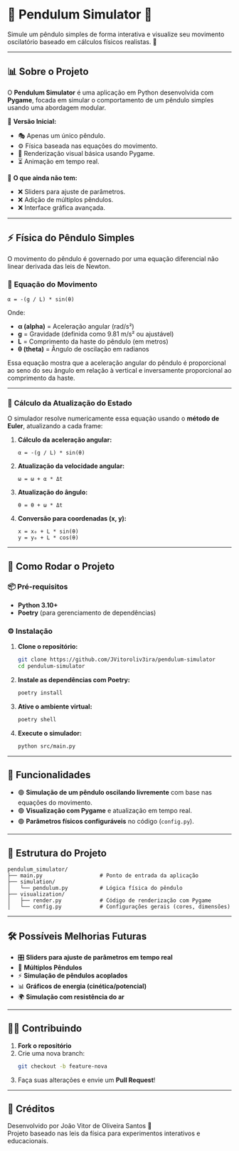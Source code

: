# 🎯 **Pendulum Simulator** 🌊

Simule um pêndulo simples de forma interativa e visualize seu movimento oscilatório baseado em cálculos físicos realistas. 🚀

---

## 📊 **Sobre o Projeto**

O **Pendulum Simulator** é uma aplicação em Python desenvolvida com **Pygame**, focada em simular o comportamento de um pêndulo simples usando uma abordagem modular.

📌 **Versão Inicial:**  
- 🎭 Apenas um único pêndulo.  
- ⚙️ Física baseada nas equações do movimento.  
- 🎨 Renderização visual básica usando Pygame.  
- ⏳ Animação em tempo real.  

🚧 **O que ainda não tem:**  
- ❌ Sliders para ajuste de parâmetros.  
- ❌ Adição de múltiplos pêndulos.  
- ❌ Interface gráfica avançada.  

---

## ⚡ **Física do Pêndulo Simples**

O movimento do pêndulo é governado por uma equação diferencial não linear derivada das leis de Newton.

### 📐 **Equação do Movimento**

```
α = -(g / L) * sin(θ)
```

Onde:
- **α (alpha)** = Aceleração angular (rad/s²)
- **g** = Gravidade (definida como 9.81 m/s² ou ajustável)
- **L** = Comprimento da haste do pêndulo (em metros)
- **θ (theta)** = Ângulo de oscilação em radianos

Essa equação mostra que a aceleração angular do pêndulo é proporcional ao seno do seu ângulo em relação à vertical e inversamente proporcional ao comprimento da haste.

---

### 🔄 **Cálculo da Atualização do Estado**

O simulador resolve numericamente essa equação usando o **método de Euler**, atualizando a cada frame:

1. **Cálculo da aceleração angular:**
   ```
   α = -(g / L) * sin(θ)
   ```

2. **Atualização da velocidade angular:**
   ```
   ω = ω + α * Δt
   ```

3. **Atualização do ângulo:**
   ```
   θ = θ + ω * Δt
   ```

4. **Conversão para coordenadas (x, y):**
   ```
   x = x₀ + L * sin(θ)
   y = y₀ + L * cos(θ)
   ```

---

## 🚀 **Como Rodar o Projeto**

### 📦 **Pré-requisitos**

- **Python 3.10+**
- **Poetry** (para gerenciamento de dependências)

### ⚙️ **Instalação**

1. **Clone o repositório:**

   ```bash
   git clone https://github.com/JVitoroliv3ira/pendulum-simulator
   cd pendulum-simulator
   ```

2. **Instale as dependências com Poetry:**

   ```bash
   poetry install
   ```

3. **Ative o ambiente virtual:**

   ```bash
   poetry shell
   ```

4. **Execute o simulador:**

   ```bash
   python src/main.py
   ```

---

## 🎨 **Funcionalidades**

- 🟢 **Simulação de um pêndulo oscilando livremente** com base nas equações do movimento.  
- 🟢 **Visualização com Pygame** e atualização em tempo real.  
- 🟢 **Parâmetros físicos configuráveis** no código (`config.py`).  

---

## 🔧 **Estrutura do Projeto**

```
pendulum_simulator/
├── main.py                  # Ponto de entrada da aplicação
├── simulation/
│   └── pendulum.py          # Lógica física do pêndulo
├── visualization/
│   ├── render.py            # Código de renderização com Pygame
│   └── config.py            # Configurações gerais (cores, dimensões)
```

---

## 🛠️ **Possíveis Melhorias Futuras**

- 🎛️ **Sliders para ajuste de parâmetros em tempo real**  
- 🔗 **Múltiplos Pêndulos**  
- ⚡ **Simulação de pêndulos acoplados**  
- 📊 **Gráficos de energia (cinética/potencial)**  
- 🌍 **Simulação com resistência do ar**  

---

## 👨‍💻 **Contribuindo**

1. **Fork o repositório**  
2. Crie uma nova branch:  
   ```bash
   git checkout -b feature-nova
   ```  
3. Faça suas alterações e envie um **Pull Request**!  

---

## 🧠 **Créditos**

Desenvolvido por João Vitor de Oliveira Santos 🚀  
Projeto baseado nas leis da física para experimentos interativos e educacionais.